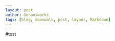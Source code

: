 ```yaml
---
layout: post
author: Goraniworks
tags: [blog, moonwalk, post, layout, Markdown]
---
```


#test 


<script src="https://utteranc.es/client.js"
        repo="goraniworks/blog-comments"
        issue-term="pathname"
        theme="github-dark"
        crossorigin="anonymous"
        async>
</script>



